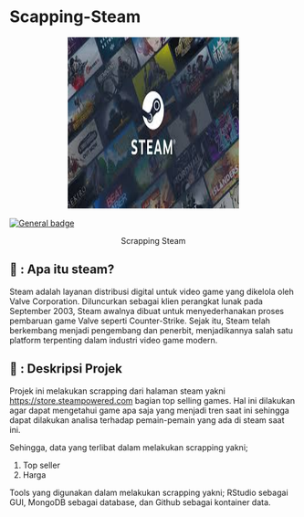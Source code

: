 # Scapping-Steam

<p align="center">
  <img width="300" height="300" src="Doc/download.jpeg">
</p>

 [![General badge](https://img.shields.io/badge/Scrapping-passing-<COLOR>.svg)](https://shields.io/)

<div align="center">
Scrapping Steam
</div>

## 🚂 : Apa itu steam?
Steam adalah layanan distribusi digital untuk video game yang dikelola oleh Valve Corporation. Diluncurkan sebagai klien perangkat lunak pada September 2003, Steam awalnya dibuat untuk menyederhanakan proses pembaruan game Valve seperti Counter-Strike. Sejak itu, Steam telah berkembang menjadi  pengembang dan penerbit, menjadikannya salah satu platform terpenting dalam industri video game modern.


## 📘 : Deskripsi Projek
Projek ini melakukan scrapping dari halaman steam yakni https://store.steampowered.com bagian top selling games. Hal ini dilakukan agar dapat mengetahui game apa saja yang menjadi tren saat ini sehingga dapat dilakukan analisa terhadap pemain-pemain yang ada di steam saat ini.

Sehingga, data yang terlibat dalam melakukan scrapping yakni;
1. Top seller
2. Harga

Tools yang digunakan dalam melakukan scrapping yakni; RStudio sebagai GUI, MongoDB sebagai database, dan Github sebagai kontainer data.



